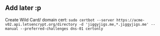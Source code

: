 ## Add later :p

Create Wild Card/ domain cert:
`sudo certbot --server https://acme-v02.api.letsencrypt.org/directory -d 'jiggyjigs.me,*.jiggyjigs.me' --manual --preferred-challenges dns-01 certonly`
